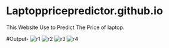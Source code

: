 # Laptoppricepredictor.github.io
This Website Use to Predict The Price of laptop.


#Output-
![r1](https://github.com/RiteshKolate21/Laptoppricepredictor.github.io/assets/132751264/c7c16be7-c7fc-4589-bca5-85f634473869)
![r2](https://github.com/RiteshKolate21/Laptoppricepredictor.github.io/assets/132751264/19ff3cec-ec04-482d-8b77-a9185b3934e6)
![r3](https://github.com/RiteshKolate21/Laptoppricepredictor.github.io/assets/132751264/bca65d66-0dae-4d61-a135-43ed7dfefb11)
![r4](https://github.com/RiteshKolate21/Laptoppricepredictor.github.io/assets/132751264/91e86a8c-f8cf-4c66-b38b-cd28afbd4f22)
